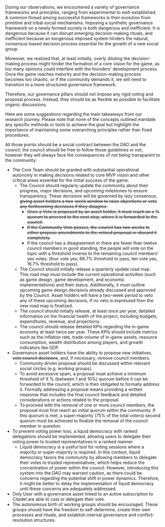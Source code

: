During our observations, we encountered a variety of governance frameworks and principles, ranging from experimental to well-established. A common thread among successful frameworks is their evolution from primitive and tribal social mechanisms. Imposing a synthetic governance framework on a newly formed society is both dangerous and inefficient. It is dangerous because it can disrupt emerging decision-making rituals, and inefficient because an exogenous imposed system hinders the natural, consensus-based decision process essential for the growth of a new social group.

Moreover, we realized that, at least initially, overly diluting the decision-making process might hinder the formation of a core vision for the game, as too many opinions could interfere with the founders' development process. Once the game reaches maturity and the decision-making process becomes too chaotic, or if the community demands it, we will need to transition to a more structured governance framework.

Therefore, our governance pillars should not impose any rigid voting and proposal process. Instead, they should be as flexible as possible to facilitate organic discussions.

Here are some suggestions regarding the main takeaways from our research journey. Please note that none of the concepts outlined mandate any specific methods or tools to achieve the goal but highlight the importance of maintaining some overarching principles rather than fixed procedures.

All those points should be a social contract between the DAO and the council, the council should be free to follow those guidelines or not, however they will always face the consequences of not being transparent to the community:

- The Core Team should be granted with substantial operational autonomy in making decisions related to core MVP vision and other critical areas essential for the initial success of the game.
	- The Council should regularly update the community about their progress, major decisions, and upcoming milestones to ensure transparency. These decisions will be governed by lazy consensus, ~~giving asset holders a two-week window to raise objections or veto any forthcoming decisions if they disagree.~~
	  - ~~Once a Veto is proposed by an asset holder, it must reach an x % quorum to proceed to the next step, where it is forwarded to the council.~~
	  - ~~If the Community Veto passes, the council has two weeks to either propose amendments to the vetoed proposal or discard it completely.~~
	  - If the council has a disagreement or there are fewer than twelve council members in good standing, the people will vote on the topic with a threshold inverse to the remaining council members' yes votes. (four vote yes, 66.7% threshold to pass; ten vote yes, 16.7% threshold to pass).
	- The Council should initially release a quarterly update road map. This road map must include the current operational activities (such as game design, game development, and economic implementations) and their status. Additionally, it must outline upcoming game design decisions already discussed and approved by the Council. Asset holders will have a two-week period to veto any of these upcoming decisions, if no veto is expressed then the new road map is finalized.
	- The council should initially release, at least once per year, detailed information on the financial health of the project, including budgets, expenditures, revenue, and projections. 
	- The council should release detailed KPIs regarding the in-game economy at least twice per year. These KPIs should include metrics such as the inflation rate, trade volume of in-game assets, resource consumption, wealth distribution among players, and growth indicators like GDP.
- Governance asset holders have the ability to propose new initiatives, ~~veto council decisions~~, and, if necessary, remove council members.
	- Community driven proposal should be discussed within relevant social circles (e.g. working groups).
	- To avoid excessive spam, a proposal must achieve a minimum threshold of X % (between 1 and 10%) quorum before it can be forwarded to the council, which is then obligated to formally address it. Formally addressing a proposal means providing a written response that includes the final council feedback and detailed considerations or actions related to the proposal.
	- To proceed with the removal of one or more council members, the proposal must first reach an initial quorum within the community. If this quorum is met, a super-majority (75% of the total voters) second quorum must be achieved to finalize the removal of the council member in question.
- To prevent voting power loss, a liquid democracy with ranked delegations should be implemented, allowing users to delegate their voting power to trusted representatives in a ranked manner.
	- Liquid democracy is a useful tool for voting sessions where a majority or super-majority is required. In this context, liquid democracy favors the community by allowing members to delegate their votes to trusted representatives, which helps reduce the concentration of power within the council. However, introducing this system into the DAO may warrant caution, as there could be concerns regarding the potential shift in power dynamics. Therefore, it might be better to delay the implementation of liquid democracy until these concerns are adequately addressed.
- Only User with a governance asset linked to an active subscription to Citadel are able to cast or delegate their vote.
- The autonomous birth of working groups should be encouraged. These groups should have the freedom to self-determine, create their own processes and rituals, and establish internal governance and conflict-resolution structures.